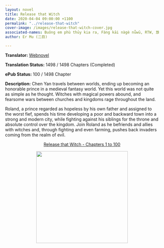 ```yaml
---
layout: novel
title: Release that Witch
date: 2020-04-04 09:00:00 +1100
permalink: "../release-that-witch"
cover-image: /images/release-that-witch-cover.jpg
associated-names: Buông em phù thủy kia ra, Fàng kāi nàgè nǚwū, RTW, 放开那个女巫, 마녀 사용설명서
author: Er Mu (二目)

---
```


<b>Translator:</b> <a href="https://www.webnovel.com/book/7931338406001705" target="_blank" rel="noopener">Webnovel</a>

<b>Translation Status:</b> 1498 / 1498 Chapters (Completed)

<b>ePub Status:</b> 100 / 1498 Chapter

<b>Description:</b> Chen Yan travels between worlds, ending up becoming an honorable prince in a medieval fantasy world. Yet this world was not quite as simple as he thought. Witches with magical powers abound, and fearsome wars between churches and kingdoms rage throughout the land.

Roland, a prince regarded as hopeless by his own father and assigned to the worst fief, spends his time developing a poor and backward town into a strong and modern city, while fighting against his siblings for the throne and absolute control over the kingdom. Join Roland as he befriends and allies with witches and, through fighting and even farming, pushes back invaders coming from the realm of evil.

<p style="text-align: center;"><a href="http://gestyy.com/w9lAT0" target="_blank" rel="noopener">Release that Witch - Chapters 1 to 100</a></p>

<p style="text-align: center;"><a href="http://gestyy.com/w9lAT0" target="_blank" rel="noopener"><img src="https://i.imgur.com/mVpJfIQ.jpg" height="300"></a></p>
